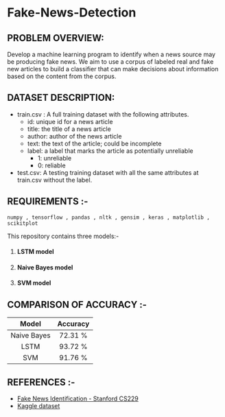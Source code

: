 # Fake-News-Detection
## PROBLEM OVERVIEW:
Develop a machine learning program to identify when a news source may be producing fake news.
We aim to use a corpus of labeled real and fake new articles to build a classifier that can make
decisions about information based on the content from the corpus.
## DATASET DESCRIPTION:
- train.csv : A full training dataset with the following attributes.
    - id: unique id for a news article
    - title: the title of a news article
    - author: author of the news article
    - text: the text of the article; could be incomplete
    - label: a label that marks the article as potentially unreliable
        - 1: unreliable
        - 0: reliable
- test.csv: A testing training dataset with all the same attributes at train.csv without the label.

## REQUIREMENTS :- 
   `numpy , tensorflow , pandas , nltk , gensim , keras , matplotlib , scikitplot`
    

This repository contains three models:-
 1. #### LSTM model
 2. #### Naive Bayes model
 3. #### SVM model

## COMPARISON OF ACCURACY :-
   |  Model           |  Accuracy     |
   |:----------------:|:-------------:|
   |  Naive Bayes     |  72.31 %      |
   |  LSTM            |  93.72 %      |
   |  SVM             |  91.76 %      | 
 

## REFERENCES :-
* [Fake News Identification - Stanford CS229](http://cs229.stanford.edu/proj2017/final-reports/5244348.pdf)
* [Kaggle dataset](https://www.kaggle.com/c/fake-news/data)
